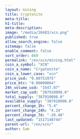 ```yaml
---
layout: mining
title: Cryptonite
meta-title: 
h1-title: 
meta-description: 
image: "/media/20483/xcn.png"
published: true
allow_search_engine: false
sitemap: false
enable_comment: false
sort_order: 660
permalink: "/en/xcn/mining.html"
coin_a_symbol: "XCN"
coin_a_name: "Cryptonite"
coin_a_lower_case: "xcn"
price_usd: "0.00751975"
price_btc: "0.00000064"
24h_volume_usd: "3547.07"
market_cap_usd: "387910098.0"
total_supply: "387910098.0"
available_supply: "387910098.0"
percent_change_1h: "5.4"
percent_change_24h: "4.24"
percent_change_7d: "-20.48"
last_updated: "1517140744"
parent-url: "/en/xcn/"
author: Sam
---
```


